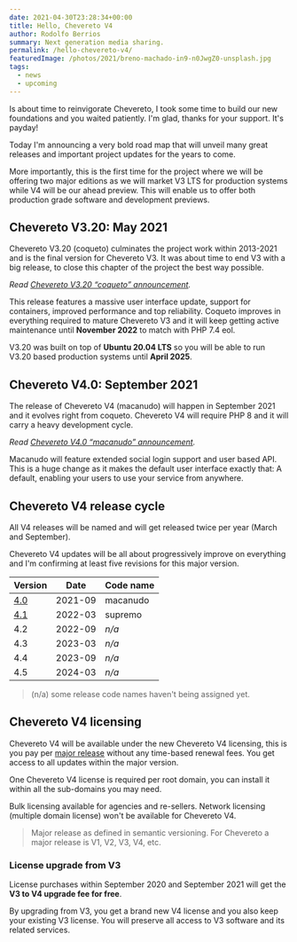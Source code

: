 ```yaml
---
date: 2021-04-30T23:28:34+00:00
title: Hello, Chevereto V4
author: Rodolfo Berrios
summary: Next generation media sharing.
permalink: /hello-chevereto-v4/
featuredImage: /photos/2021/breno-machado-in9-n0JwgZ0-unsplash.jpg
tags:
  - news
  - upcoming
---
```

Is about time to reinvigorate Chevereto, I took some time to build our new foundations and you waited patiently. I'm glad, thanks for your support. It's payday!

Today I'm announcing a very bold road map that will unveil many great releases and important project updates for the years to come.

More importantly, this is the first time for the project where we will be offering two major editions as we will market V3 LTS for production systems while V4 will be our ahead preview. This will enable us to offer both production grade software and development previews.

## Chevereto V3.20: May 2021

Chevereto V3.20 (coqueto) culminates the project work within 2013-2021 and is the final version for Chevereto V3. It was about time to end V3 with a big release, to close this chapter of the project the best way possible.

_Read [Chevereto V3.20 &#8220;coqueto&#8221; announcement](https://chevereto.com/community/threads/chevereto-v3-20-coqueto-announcement.13132/)._

This release features a massive user interface update, support for containers, improved performance and top reliability. Coqueto improves in everything required to mature Chevereto V3 and it will keep getting active maintenance until **November 2022** to match with PHP 7.4 eol.

V3.20 was built on top of **Ubuntu 20.04 LTS** so you will be able to run V3.20 based production systems until **April 2025**.

## Chevereto V4.0: September 2021

The release of Chevereto V4 (macanudo) will happen in September 2021 and it evolves right from coqueto. Chevereto V4 will require PHP 8 and it will carry a heavy development cycle.

_Read [Chevereto V4.0 &#8220;macanudo&#8221; announcement](https://chevereto.com/community/threads/chevereto-v4-0-macanudo-announcement.13188/)._

Macanudo will feature extended social login support and user based API. This is a huge change as it makes the default user interface exactly that: A default, enabling your users to use your service from anywhere.

## Chevereto V4 release cycle

All V4 releases will be named and will get released twice per year (March and September).

Chevereto V4 updates will be all about progressively improve on everything and I'm confirming at least five revisions for this major version.

| Version                                                                                    | Date    | Code name |
| ------------------------------------------------------------------------------------------ | ------- | --------- |
| [4.0](https://chevereto.com/community/threads/chevereto-v4-0-macanudo-announcement.13188/) | 2021-09 | macanudo  |
| [4.1](https://chevereto.com/community/threads/chevereto-v4-1-supremo-announcement.13221/)  | 2022-03 | supremo   |
| 4.2                                                                                        | 2022-09 | _n/a_     |
| 4.3                                                                                        | 2023-03 | _n/a_     |
| 4.4                                                                                        | 2023-09 | _n/a_     |
| 4.5                                                                                        | 2024-03 | _n/a_     |

> (n/a) some release code names haven't being assigned yet.

## Chevereto V4 licensing

Chevereto V4 will be available under the new Chevereto V4 licensing, this is you pay per [major release](https://semver.org/) without any time-based renewal fees. You get access to all updates within the major version.

One Chevereto V4 license is required per root domain, you can install it within all the sub-domains you may need.

Bulk licensing available for agencies and re-sellers. Network licensing (multiple domain license) won't be available for Chevereto V4.

> Major release as defined in semantic versioning. For Chevereto a major release is V1, V2, V3, V4, etc.

### License upgrade from V3

License purchases within September 2020 and September 2021 will get the **V3 to V4 upgrade fee for free**.

By upgrading from V3, you get a brand new V4 license and you also keep your existing V3 license. You will preserve all access to V3 software and its related services.
